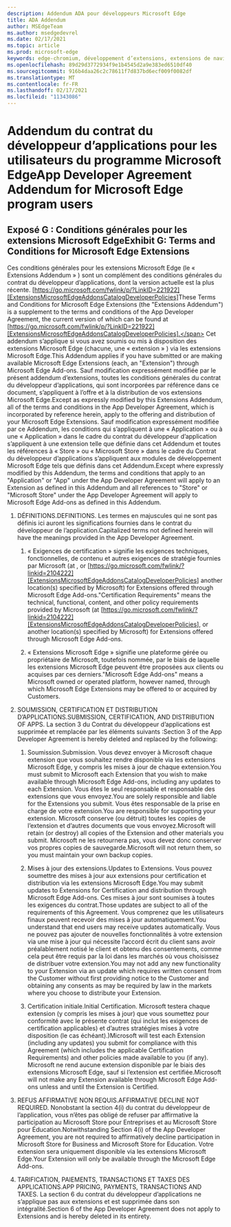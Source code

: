 ```yaml
---
description: Addendum ADA pour développeurs Microsoft Edge
title: ADA Addendum
author: MSEdgeTeam
ms.author: msedgedevrel
ms.date: 02/17/2021
ms.topic: article
ms.prod: microsoft-edge
keywords: edge-chromium, développement d’extensions, extensions de navigateur, addons, centre de partenaires, développeur
ms.openlocfilehash: 89d29d3772934f9e1b4545d2a9e383ed6510df40
ms.sourcegitcommit: 916b4daa26c2c78611f7d837bd6ecf009f0082df
ms.translationtype: MT
ms.contentlocale: fr-FR
ms.lasthandoff: 02/17/2021
ms.locfileid: "11343086"
---
```

# <span data-ttu-id="70989-104">Addendum du contrat du développeur d’applications pour les utilisateurs du programme Microsoft Edge</span><span class="sxs-lookup"><span data-stu-id="70989-104">App Developer Agreement Addendum for Microsoft Edge program users</span></span>  

## <span data-ttu-id="70989-105">Exposé G : Conditions générales pour les extensions Microsoft Edge</span><span class="sxs-lookup"><span data-stu-id="70989-105">Exhibit G: Terms and Conditions for Microsoft Edge Extensions</span></span>  

<span data-ttu-id="70989-106">Ces conditions générales pour les extensions Microsoft Edge \(le « Extensions Addendum » \) sont un complément des conditions générales du contrat du développeur d’applications, dont la version actuelle est la plus récente. [https://go.microsoft.com/fwlink/p/?LinkID=221922][ExtensionsMicrosoftEdgeAddonsCatalogDeveloperPolicies]</span><span class="sxs-lookup"><span data-stu-id="70989-106">These Terms and Conditions for Microsoft Edge Extensions \(the "Extensions Addendum"\) is a supplement to the terms and conditions of the App Developer Agreement, the current version of which can be found at [https://go.microsoft.com/fwlink/p/?LinkID=221922][ExtensionsMicrosoftEdgeAddonsCatalogDeveloperPolicies].</span></span>  <span data-ttu-id="70989-107">Cet addendum s’applique si vous avez soumis ou mis à disposition des extensions Microsoft Edge \(chacune, une « extension » \) via les extensions Microsoft Edge.</span><span class="sxs-lookup"><span data-stu-id="70989-107">This Addendum applies if you have submitted or are making available Microsoft Edge Extensions \(each, an "Extension"\) through Microsoft Edge Add-ons.</span></span>  <span data-ttu-id="70989-108">Sauf modification expressément modifiée par le présent addendum d’extensions, toutes les conditions générales du contrat du développeur d’applications, qui sont incorporées par référence dans ce document, s’appliquent à l’offre et à la distribution de vos extensions Microsoft Edge.</span><span class="sxs-lookup"><span data-stu-id="70989-108">Except as expressly modified by this Extensions Addendum, all of the terms and conditions in the App Developer Agreement, which is incorporated by reference herein, apply to the offering and distribution of your Microsoft Edge Extensions.</span></span>  <span data-ttu-id="70989-109">Sauf modification expressément modifiée par ce Addendum, les conditions qui s’appliquent à une « Application » ou à une « Application » dans le cadre du contrat du développeur d’application s’appliquent à une extension telle que définie dans cet Addendum et toutes les références à « Store » ou « Microsoft Store » dans le cadre du Contrat du développeur d’applications s’appliquent aux modules de développement Microsoft Edge tels que définis dans cet Addendum.</span><span class="sxs-lookup"><span data-stu-id="70989-109">Except where expressly modified by this Addendum, the terms and conditions that apply to an "Application" or "App" under the App Developer Agreement will apply to an Extension as defined in this Addendum and all references to "Store" or "Microsoft Store" under the App Developer Agreement will apply to Microsoft Edge Add-ons as defined in this Addendum.</span></span>  

1.  <span data-ttu-id="70989-110">DÉFINITIONS.</span><span class="sxs-lookup"><span data-stu-id="70989-110">DEFINITIONS.</span></span>  <span data-ttu-id="70989-111">Les termes en majuscules qui ne sont pas définis ici auront les significations fournies dans le contrat du développeur de l’application.</span><span class="sxs-lookup"><span data-stu-id="70989-111">Capitalized terms not defined herein will have the meanings provided in the App Developer Agreement.</span></span>  

    1.  <span data-ttu-id="70989-112">« Exigences de certification » signifie les exigences techniques, fonctionnelles, de contenu et autres exigences de stratégie fournies par Microsoft \(at , or [https://go.microsoft.com/fwlink/?linkid=2104222][ExtensionsMicrosoftEdgeAddonsCatalogDeveloperPolicies] another location\(s\) specified by Microsoft\) for Extensions offered through Microsoft Edge Add-ons.</span><span class="sxs-lookup"><span data-stu-id="70989-112">"Certification Requirements" means the technical, functional, content, and other policy requirements provided by Microsoft \(at [https://go.microsoft.com/fwlink/?linkid=2104222][ExtensionsMicrosoftEdgeAddonsCatalogDeveloperPolicies], or another location\(s\) specified by Microsoft\) for Extensions offered through Microsoft Edge Add-ons.</span></span>  

    1.  <span data-ttu-id="70989-113">« Extensions Microsoft Edge » signifie une plateforme gérée ou propriétaire de Microsoft, toutefois nommée, par le biais de laquelle les extensions Microsoft Edge peuvent être proposées aux clients ou acquises par ces derniers.</span><span class="sxs-lookup"><span data-stu-id="70989-113">"Microsoft Edge Add-ons" means a Microsoft owned or operated platform, however named, through which Microsoft Edge Extensions may be offered to or acquired by Customers.</span></span>

1.  <span data-ttu-id="70989-114">SOUMISSION, CERTIFICATION ET DISTRIBUTION D’APPLICATIONS.</span><span class="sxs-lookup"><span data-stu-id="70989-114">SUBMISSION, CERTIFICATION, AND DISTRIBUTION OF APPS.</span></span>  <span data-ttu-id="70989-115">La section 3 du Contrat du développeur d’applications est supprimée et remplacée par les éléments suivants :</span><span class="sxs-lookup"><span data-stu-id="70989-115">Section 3 of the App Developer Agreement is hereby deleted and replaced by the following:</span></span>  

    1.  <span data-ttu-id="70989-116">Soumission.</span><span class="sxs-lookup"><span data-stu-id="70989-116">Submission.</span></span>  <span data-ttu-id="70989-117">Vous devez envoyer à Microsoft chaque extension que vous souhaitez rendre disponible via les extensions Microsoft Edge, y compris les mises à jour de chaque extension.</span><span class="sxs-lookup"><span data-stu-id="70989-117">You must submit to Microsoft each Extension that you wish to make available through Microsoft Edge Add-ons, including any updates to each Extension.</span></span>  <span data-ttu-id="70989-118">Vous êtes le seul responsable et responsable des extensions que vous envoyez.</span><span class="sxs-lookup"><span data-stu-id="70989-118">You are solely responsible and liable for the Extensions you submit.</span></span>  <span data-ttu-id="70989-119">Vous êtes responsable de la prise en charge de votre extension.</span><span class="sxs-lookup"><span data-stu-id="70989-119">You are responsible for supporting your extension.</span></span>  <span data-ttu-id="70989-120">Microsoft conserve \(ou détruit\) toutes les copies de l’extension et d’autres documents que vous envoyez.</span><span class="sxs-lookup"><span data-stu-id="70989-120">Microsoft will retain \(or destroy\) all copies of the Extension and other materials you submit.</span></span>  <span data-ttu-id="70989-121">Microsoft ne les retournera pas, vous devez donc conserver vos propres copies de sauvegarde.</span><span class="sxs-lookup"><span data-stu-id="70989-121">Microsoft will not return them, so you must maintain your own backup copies.</span></span>  

    1.  <span data-ttu-id="70989-122">Mises à jour des extensions.</span><span class="sxs-lookup"><span data-stu-id="70989-122">Updates to Extensions.</span></span>  <span data-ttu-id="70989-123">Vous pouvez soumettre des mises à jour aux extensions pour certification et distribution via les extensions Microsoft Edge.</span><span class="sxs-lookup"><span data-stu-id="70989-123">You may submit updates to Extensions for Certification and distribution through Microsoft Edge Add-ons.</span></span>  <span data-ttu-id="70989-124">Ces mises à jour sont soumises à toutes les exigences du contrat.</span><span class="sxs-lookup"><span data-stu-id="70989-124">Those updates are subject to all of the requirements of this Agreement.</span></span>  <span data-ttu-id="70989-125">Vous comprenez que les utilisateurs finaux peuvent recevoir des mises à jour automatiquement.</span><span class="sxs-lookup"><span data-stu-id="70989-125">You understand that end users may receive updates automatically.</span></span>  <span data-ttu-id="70989-126">Vous ne pouvez pas ajouter de nouvelles fonctionnalités à votre extension via une mise à jour qui nécessite l’accord écrit du client sans avoir préalablement notisé le client et obtenu des consentements, comme cela peut être requis par la loi dans les marchés où vous choisissez de distribuer votre extension.</span><span class="sxs-lookup"><span data-stu-id="70989-126">You may not add any new functionality to your Extension via an update which requires written consent from the Customer without first providing notice to the Customer and obtaining any consents as may be required by law in the markets where you choose to distribute your Extension.</span></span>  

    1.  <span data-ttu-id="70989-127">Certification initiale.</span><span class="sxs-lookup"><span data-stu-id="70989-127">Initial Certification.</span></span>  <span data-ttu-id="70989-128">Microsoft testera chaque extension \(y compris les mises à jour\) que vous soumettez pour conformité avec le présente contrat \(qui inclut les exigences de certification applicables\) et d’autres stratégies mises à votre disposition \(le cas échéant).)</span><span class="sxs-lookup"><span data-stu-id="70989-128">Microsoft will test each Extension \(including any updates\) you submit for compliance with this Agreement \(which includes the applicable Certification Requirements\) and other policies made available to you \(if any\).</span></span>  <span data-ttu-id="70989-129">Microsoft ne rend aucune extension disponible par le biais des extensions Microsoft Edge, sauf si l’extension est certifiée.</span><span class="sxs-lookup"><span data-stu-id="70989-129">Microsoft will not make any Extension available through Microsoft Edge Add-ons unless and until the Extension is Certified.</span></span>  

1.  <span data-ttu-id="70989-130">REFUS AFFIRMATIVE NON REQUIS.</span><span class="sxs-lookup"><span data-stu-id="70989-130">AFFIRMATIVE DECLINE NOT REQUIRED.</span></span>  <span data-ttu-id="70989-131">Nonobstant la section 4\(i\) du contrat du développeur de l’application, vous n’êtes pas obligé de refuser par affirmative la participation au Microsoft Store pour Entreprises et au Microsoft Store pour Éducation.</span><span class="sxs-lookup"><span data-stu-id="70989-131">Notwithstanding Section 4\(i\) of the App Developer Agreement, you are not required to affirmatively decline participation in Microsoft Store for Business and Microsoft Store for Education.</span></span>  <span data-ttu-id="70989-132">Votre extension sera uniquement disponible via les extensions Microsoft Edge.</span><span class="sxs-lookup"><span data-stu-id="70989-132">Your Extension will only be available through the Microsoft Edge Add-ons.</span></span>  

1.  <span data-ttu-id="70989-133">TARIFICATION, PAIEMENTS, TRANSACTIONS ET TAXES DES APPLICATIONS.</span><span class="sxs-lookup"><span data-stu-id="70989-133">APP PRICING, PAYMENTS, TRANSACTIONS AND TAXES.</span></span>  <span data-ttu-id="70989-134">La section 6 du contrat du développeur d’applications ne s’applique pas aux extensions et est supprimée dans son intégralité.</span><span class="sxs-lookup"><span data-stu-id="70989-134">Section 6 of the App Developer Agreement does not apply to Extensions and is hereby deleted in its entirety.</span></span>  

<!-- links -->  

[ExtensionsMicrosoftEdgeAddonsCatalogDeveloperPolicies]: ./developer-policies.md "Les modules de développement Microsoft Edge stockent les stratégies de | Documents Microsoft"  

